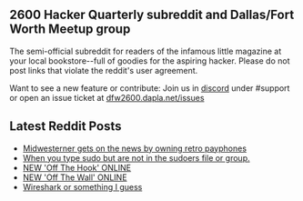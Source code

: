 ## 2600 Hacker Quarterly subreddit and Dallas/Fort Worth Meetup group
The semi-official subreddit for readers of the infamous little magazine at your local bookstore--full of goodies for the aspiring hacker. Please do not post links that violate the reddit's user agreement.

Want to see a new feature or contribute: 
Join us in [discord](https://dfw2600.dapla.net/chat) under #support or open an issue ticket at [dfw2600.dapla.net/issues](https://dfw2600.dapla.net/issues)

## Latest Reddit Posts
<!-- BLOG-POST-LIST:START -->
- [Midwesterner gets on the news by owning retro payphones](https://www.reddit.com/r/2600/comments/r0u514/midwesterner_gets_on_the_news_by_owning_retro/)
- [When you type sudo but are not in the sudoers file or group.](https://www.reddit.com/r/2600/comments/qym2h8/when_you_type_sudo_but_are_not_in_the_sudoers/)
- [NEW 'Off The Hook' ONLINE](https://2600.com/hook/17-11-2021)
- [NEW 'Off The Wall' ONLINE](https://2600.com/wall/16-11-2021)
- [Wireshark or something I guess](https://www.reddit.com/r/2600/comments/qses8n/wireshark_or_something_i_guess/)
<!-- BLOG-POST-LIST:END -->
